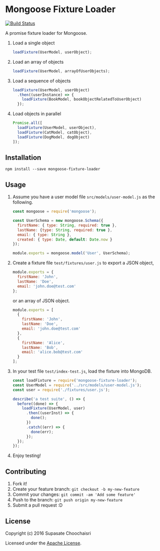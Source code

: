 # Mongoose Fixture Loader

[![Build Status](https://travis-ci.org/supasate/mongoose-fixture-loader.svg?branch=master)](https://travis-ci.org/supasate/mongoose-fixture-loader)

A promise fixture loader for Mongoose.

1. Load a single object

    ``` javascript
    loadFixture(UserModel, userObject);
    ```

2. Load an array of objects

    ``` javascript
    loadFixture(UserModel, arrayOfUserObjects);
    ```

3. Load a sequence of objects

    ``` javascript
    loadFixture(UserModel, userObject)
      .then((userInstance) => {
        loadFixture(BookModel, bookObjectRelatedToUserObject)
      });
    ```

4. Load objects in parallel

    ``` javascript
    Promise.all([
      loadFixture(UserModel, userObject),
      loadFixture(CatModel, catObject),
      loadFixture(DogModel, dogObject)
    ]);
    ```

## Installation

`npm install --save mongoose-fixture-loader`

## Usage

1. Assume you have a user model file `src/models/user-model.js` as the following.

    ``` javascript
    const mongoose = require('mongoose');

    const UserSchema = new mongoose.Schema({
      firstName: { type: String, required: true },
      lastName: {type: String, required: true },
      email: { type: String },
      created: { type: Date, default: Date.now }
    });

    module.exports = mongoose.model('User', UserSchema);
    ```

2. Create a fixture file `test/fixtures/user.js` to export a JSON object,

    ``` javascript
    module.exports = {
      firstName: 'John',
      lastName: 'Doe',
      email: 'john.doe@test.com'
    };
    ```

    or an array of JSON object.

    ``` javascript
    module.exports = [
      {
        firstName: 'John',
        lastName: 'Doe',
        email: 'john.doe@test.com'
      },
      {
        firstName: 'Alice',
        lastName: 'Bob',
        email: 'alice.bob@test.com'
      }
    ];
    ```

3. In your test file `test/index-test.js`, load the fixture into MongoDB.

    ``` javascript
    const loadFixture = require('mongoose-fixture-loader');
    const UserModel = require('../src/models/user-model.js');
    const user = require('./fixtures/user.js');

    describe('a test suite', () => {
      before((done) => {
        loadFixture(UserModel, user)
          .then((userInst) => {
            done();
          })
          .catch((err) => {
            done(err);
          });
      });
    });
    ```

4. Enjoy testing!

## Contributing

1. Fork it!
2. Create your feature branch: `git checkout -b my-new-feature`
3. Commit your changes: `git commit -am 'Add some feature'`
4. Push to the branch: `git push origin my-new-feature`
5. Submit a pull request :D


## License

Copyright (c) 2016 Supasate Choochaisri

Licensed under the [Apache License](https://github.com/supasate/mongoose-fixture-loader/blob/master/LICENSE).
